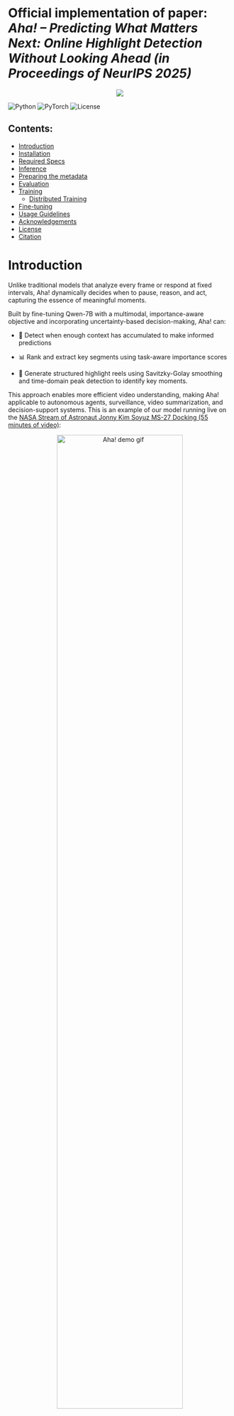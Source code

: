 # Official implementation of paper: *Aha! – Predicting What Matters Next: Online Highlight Detection Without Looking Ahead (in Proceedings of NeurIPS 2025)*

<div align="center">
    <img src="assets/cover_photo.jpg">
    <p></p>
</div>


![Python](https://img.shields.io/badge/python-3.10+-blue)
![PyTorch](https://img.shields.io/badge/PyTorch-%3E%3D2.5.0-EE4C2C?style=flat-square&logo=pytorch)
![License](https://img.shields.io/badge/License-Apache%202.0-blue.svg)

## Contents:
- [Introduction](#introduction)
- [Installation](#installation)
- [Required Specs](#required-Specs)
- [Inference](#inference)
- [Preparing the metadata](#preparing-the-metadata)
- [Evaluation](#evaluation)
- [Training](#training)
  - [Distributed Training](#distributed-Training)
- [Fine-tuning](#fine-tuning)
- [Usage Guidelines](#usage-guidelines)
- [Acknowledgements](#acknowledgements)
- [License](#license)
- [Citation](#citation)

# Introduction


Unlike traditional models that analyze every frame or respond at fixed intervals, Aha! dynamically decides when to pause, reason, and act, capturing the essence of meaningful moments.

Built by fine-tuning Qwen-7B with a multimodal, importance-aware objective and incorporating uncertainty-based decision-making, Aha! can:
- 🎯 Detect when enough context has accumulated to make informed predictions

- 📊 Rank and extract key segments using task-aware importance scores

- 📝 Generate structured highlight reels using Savitzky-Golay smoothing and time-domain peak detection to identify key moments.

This approach enables more efficient video understanding, making Aha! applicable to autonomous agents, surveillance, video summarization, and decision-support systems. This is an example of our model running live on the [NASA Stream of Astronaut Jonny Kim Soyuz MS-27 Docking (55 minutes of video)](https://www.youtube.com/watch?v=b7Kk4r9DomA):


<div align="center">
    <img src="assets/astronaut_landing.gif", alt="Aha! demo gif", width="75%">
    <p></p>
</div>


# Installation
1. Create conda environment and use pip to install some packages
```shell
cd aha
conda create -n aha python=3.10
conda activate aha
pip install --upgrade pip
pip install -r requirements.txt
```




2. Install llava. If you run into any issues check the [official repository download instructions.](https://github.com/LLaVA-VL/LLaVA-NeXT)
```bash
cd LLaVA_NeXT
pip install -e ".[train]"
cd ..
```
3. Install torch compiled with cuda. Install them together using the instructions provided by [pytorch.org](https://pytorch.org).

4. Install flash-attention following the instructions in [https://github.com/Dao-AILab/flash-attention](https://github.com/Dao-AILab/flash-attention). If you have difficulties installing it, add `--attn_implementation sdpa` in every command to use the sdpa implementation of transformer attention for train or inference.
```bash
MAX_JOBS=4 pip install flash-attn --no-build-isolation --no-cache-dir 
```

5. Optional: you can download the weights of the model from [our google drive](https://drive.google.com/file/d/1ivpu0W23dis3UwUGemNWCnPMol0ubHfr/view?usp=sharing)


<details>
<summary> Common Problems </summary>

*Note 1:* If you get a `bitsandbytes` error, try running:
```bash
pip uninstall bitsandbytes
pip install bitsandbytes
```
*Note 2:* If you get a `Undefined symbol cpython-310-x86_64-linux-gnu.so: undefined symbol:` error, try running:
```
pip uninstall flash-attn
pip install flash-attn --no-build-isolation --no-cache-dir
```
*Note 3:* If you get some kind of `c10 deprecation` error, your pytorch version might be too high. The authors used the version:
- `Python==3.10`
- `torch == 2.5.1`
- `torchvision==0.20.1`
- `cuda12.4`

```bash
pip3 install torch==2.5.1 torchvision==0.20.1 torchaudio --index-url https://download.pytorch.org/whl/cu124
```

*Note 4:* If you want to use the CPU adam optimizer with deepspeed, you need to install it with the correct flags:
```bash
DS_BUILD_CPU_ADAM=1 DS_BUILD_UTILS=1 \
pip install deepspeed \
  --global-option="build_ext" \
  --global-option="-j8"
```
</details><br>

# Required Specs
This model trained 1 epoch off of 6xA6000 GPUs, over 24 hours. You need at least 48GB worth of VRAM on each GPU to tune it.

Inference requires at least 24GB VRAM. Tested on a single RTX 4090 GPU. 


## Download pretrained Model
- Download checkpoint weights from our [google drive](https://drive.google.com/file/d/1ivpu0W23dis3UwUGemNWCnPMol0ubHfr/view?usp=sharing) 
- Unzip the weights into `aha_weights`
  ```bash
  unzip aha_weights.zip -d aha_weights
  ```



# Preparing the metadata
- Download the metadata for our dataset. You can download them from our [google drive](https://drive.google.com/file/d/1XaZyaPC2Fi7n9YhQuUzYh62npfEcDGhF/view?usp=sharing). 
- Unzip the weights into `datasets`
  ```bash
  unzip datasets.zip -d datasets
  ```

This should give you a structure like this.


```
├── datasets
│   ├── charades
│   │   └── annotations
│   │       └── test-random_prompt.json
│   ├── coin
│   │   └── annotations
│   │       └── train-0.25_0.5_earlier-120s_240s.json
│   ├── download_tools
│   │   ├── coin_download.py
│   │   ├── coin_files.json
│   │   ├── hisum_download.py
│   │   ├── mr_hisum_crawler.py
│   │   ├── mr_hisum_metadata.csv
│   │   └── vocabulary.csv
│   ├── hisum
│   │   └── annotations
│   │       ├── mr_hisum_metadata.csv
│   │       └── split.json
│   ├── HIHD
│   │   └── annotations
│   │       ├── HIHD_metadata.csv
│   │       ├── youtube_links.txt
│   ├── shot2story
│   │   └── annotations
│   │       ├── dvc_train-human_anno-0.25_0.5_earlier.json
│   │       ├── magqa_test.json
│   │       └── magqa_train-0.25_0.5-earlier.json
│   ├── tvsum
│   └── youcook2
│       └── annotations
│           └── val-random_prompt.json
├── assets
├── configs
├── data
├── demo
├── instructions
├── LICENSE
├── LLaVA_NeXT
├── models
├── README.md
├── requirements.txt
├── scripts
├── test
├── train.py
└── Utils
```



# Evaluation

- Tvsum data preparation:
  - Follow the instructions from the official [tvsum](https://github.com/yalesong/tvsum?tab=readme-ov-file) repository to download the videos then move it to the datasets folder as `datasets/tvsum`
  - Run `scripts/inference/tvsum.sh`.
  - To evaluate tvsum with the quality dropout, run `scripts/inference/tvsum_degraded.sh`

- Mr.Hisum data preparation
  - Prepare the `mr_hisum.h5` file following the instructions of the [official repository](https://github.com/MRHiSum/MR.HiSum). 
  - Place the `mr_hisum.h5` file in the `datasets/hisum/annotations` folder.
  - Download the validation youtube videos and place them in the `datasets/hisum/videos` folder.
  - Run `scripts/inference/hisum.sh`

- Charades data preparation
  - Prepare the Charades videos following the [official instructions](https://prior.allenai.org/projects/charades). Place them in `datasets/charades/videos` folder.
  - Run `scripts/inference/charades.sh`

- YouCook2 data preparation
  - Prepare the youcook2 videos following the [official instructions](https://opendatalab.com/OpenDataLab/YouCook2). Place them in `datasets/youcook2/videos` folder.
  - Run `scripts/inference/youcook2.sh`

- Shot2Story data preparation
  - Prepare the shot2Story videos following the [official instructions](https://huggingface.co/mhan/shot2story-videos). Place them in `datasets/shot2story/videos` folder.
  - Go to `scripts/inference/magqa.sh` and update the `GROQ_API_KEY` (if using online inference for llama-3.3 70B) and `OPENAI_API_KEY` (required).
  - **Note:** You need at least 140GB of VRAM locally to run a quantized version of a 70B llama model. 
  - Run `scripts/inference/magqa.sh`



# Training

## Data preparation
- HIHD data preparation
  - Download the train youtube videos and place them in the `datasets/HIHD/videos` folder.
  - All youtube videos are listed in [datasets/HIHD/annotations/youtube_links.txt](datasets/HIHD/annotations/youtube_links.txt)
- Shot2Story data preparation
  - Prepare the shot2Story videos following the [official instructions](https://huggingface.co/mhan/shot2story-videos). 
  - Place them in `datasets/shot2story/videos` folder.
- COIN data preparation
  - Prepare the COIN videos following the [official instructions](https://coin-dataset.github.io/).
  - Place the videos in the `datasets/coin/videos` folder.



Since some of these datasets (especially HIHD) are very big, you can always specify the video path in the `configs/datasets/aha_config.json` file where the datasets exist on your local machine.  

*note:* I've left a script to help the download processes at `datasets/download_tools`

When running training code for the first time, the dataset code will traverse all videos of the training dataset and measure the frame rate, duration, number of frames, and the corruption status of the videos. It will store this information in `datasets/${dataset_name}/videos_metadata.json`. This can take some time, since some of these datasets are very large.

- Following MMDuet's labeling process, download [paraphrase-en.gz](https://github.com/lichengunc/refer/raw/refs/heads/master/evaluation/meteor/data/paraphrase-en.gz) (59MB) which is used for dense video captioning evaluation. Put this file at `test/dvc/metrics/data/paraphrase-en.gz`



## Run the training script
Log into wandb in order to monitor your progress
```bash
wandb login [YOUR_API_KEY]
```

Start the training process
```bash
bash ./scripts/train.sh
```

## Distributed Training
This model is very big, trained on 6xA6000 GPUs, and you will probably need to utilize distributed training. [I've included instructions on how to train on the cloud, using Paperspace.](instructions/distributed_instructions.md)

# Fine-tuning

If you wish to further tune the trained weights, download the pretrained model from our [google drive](https://drive.google.com/file/d/1ivpu0W23dis3UwUGemNWCnPMol0ubHfr/view?usp=sharing) and put the files under folder `aha_weights`

In the `scripts/train.sh` file, add this line:
```--lora_pretrained aha_weights  \```


# Usage Guidelines

This model should not be deployed in contexts that may infringe on personal privacy or be used to reinforce harmful societal biases. If used in sensitive domains (e.g., surveillance, defense), additional safeguards such as privacy-preserving filters, access controls, and domain-specific audits are strongly recommended. By using this model, you agree to adhere to responsible AI deployment practices.



# Acknowledgements
This work was conducted as part of the author's AEOP Fellowship, with compute resources and mentorship provided by the Army Research Laboratory, West Coast (ARL-W).

The codebase uses components in:
- [VideoLLM-online](https://github.com/showlab/VideoLLM-online)
- [MMDuet](https://github.com/yellow-binary-tree/MMDuet)
- [LLaVA-NeXT](https://github.com/LLaVA-VL/LLaVA-NeXT)
- [Mr.HiSum](https://github.com/MRHiSum/MR.HiSum) 
- [ARL SCOUT](https://github.com/USArmyResearchLab/ARL-SCOUT)

We thank the original authors for their contributions.


# License

<img src="https://img.shields.io/badge/License-Apache%202.0-blue?style=flat-square">

This project is licensed under the [Apache License 2.0](LICENSE).

# Citation
If you find this work useful in your research, please consider citing:

```bibtex
@inproceedings{chang2025aha,
  title     = {Aha! - Predicting What Matters Next: Online Highlight Detection Without Looking Ahead},
  author    = {Chang, Aiden and De Melo, Celso and Lukin, Stephanie},
  booktitle = {Advances in Neural Information Processing Systems},
  year      = {2025},
  note      = {NeurIPS},
  url       = {[https://neurips.cc/Conferences/2025](https://neurips.cc/virtual/2025/poster/119707)}
}
```

